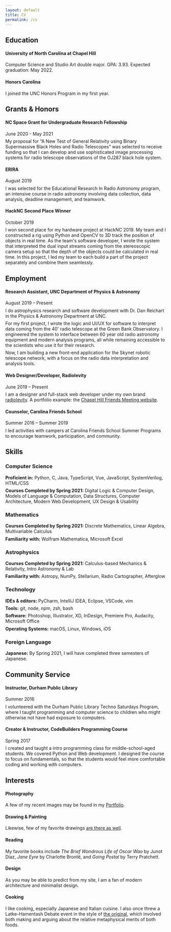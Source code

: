 ```yaml
---
layout: default
title: CV
permalink: /cv
---
```


<head><style>
  p { margin: 0.4rem 0; }
  h2{ margin-top: 1.8rem; }
</style></head>

## Education

#### University of North Carolina at Chapel Hill

Computer Science and Studio Art double major. GPA: 3.93. Expected graduation: May 2022.

#### Honors Carolina

I joined the UNC Honors Program in my first year.

## Grants & Honors

#### NC Space Grant for Undergraduate Research Fellowship

<span class="gray">June 2020 - May 2021</span>

My proposal for “A New Test of General Relativity using Binary Supermassive Black Holes and Radio Telescopes” was selected to receive funding so that I can develop and use sophisticated image processing systems for radio telescope observations of the OJ287 black hole system.

#### ERIRA

<span class="gray">August 2019</span>

I was selected for the Educational Research In Radio Astronomy program, an intensive course in radio astronomy involving data collection, data analysis, deadline management, and teamwork.

#### HackNC Second Place Winner

<span class="gray">October 2019</span>

I won second place for my hardware project at HackNC 2019. My team and I constructed a rig using Python and OpenCV to 3D track the position of objects in real time. As the team's software developer, I wrote the system that interpreted the dual input streams coming from the stereoscopic camera setup so that the depth of the objects could be calculated in real time. In this project, I led my team to each build a part of the project separately and combine them seamlessly.

## Employment

#### Research Assistant, <span class="roman">UNC Department of Physics & Astronomy</span>

<span class="gray">August 2019 – Present</span>

I do astrophysics research and software development with Dr. Dan Reichart in the Physics & Astronomy Department at UNC.

For my first project, I wrote the logic and UI/UX for software to interpret data coming from the 40' radio telescope at the Green Bank Observatory. I engineered the system to interface between 60 year old radio astronomy equipment and modern analysis programs, all while remaining accessible to the scientists who use it for their research.

Now, I am building a new front-end application for the Skynet robotic telescope network, with a focus on the radio data interpretation and analysis tools.

#### Web Designer/Developer, <span class="roman">Radiolevity</span>

<span class="gray">June 2019 – Present</span>

I am a designer and full-stack web developer under my own brand [radiolevity](https://radiolevity.com). A portfolio example: the [Chapel Hill Friends Meeting website](https://chapelhillfriends.org).

#### Counselor, <span class="roman">Carolina Friends School</span>

<span class="gray">Summer 2016 – Summer 2019</span>

I led activities with campers at Carolina Friends School Summer Programs to encourage teamwork, participation, and community.

## Skills

### Computer Science

**Proficient in:** Python, C, Java, TypeScript, Vue, JavaScript, SystemVerilog, <span title="source for this site on github (radiolevity/finnjames.dev)">HTML/CSS</span>

**Courses Completed by Spring 2021:** Digital Logic & Computer Design, Models of Language & Computation, Data Structures, Computer Architecture, Modern Web Development, UX Design & Usability

### Mathematics

**Courses Completed by Spring 2021:** Discrete Mathematics, Linear Algebra, Multivariable Calculus

**Familiarity with:** Wolfram Mathematica, Microsoft Excel

### Astrophysics

**Courses Completed by Spring 2021:** Calculus-based Mechanics & Relativity, Intro Astronomy & Lab

**Familiarity with:** Astropy, NumPy, Stellarium, Radio Cartographer, Afterglow

### Technology

**IDEs & editors:**
PyCharm, IntelliJ IDEA, Eclipse, VSCode, vim

**Tools:**
git, node, npm, zsh, bash

**Software:**
Photoshop, Illustrator, XD, InDesign, Premiere Pro, Audacity, Microsoft Office

**Operating Systems:**
macOS, Linux, Windows, iOS

### Foreign Language
**Japanese:**
By Spring 2021, I will have completed three semesters of Japanese.

## Community Service

#### Instructor, <span class="roman">Durham Public Library</span>

<span class="gray">Summer 2016</span>

I volunteered with the Durham Public Library Techno Saturdays Program, where I taught programming and computer science to children who might otherwise not have had exposure to computers. 

#### Creator & Instructor, <span class="roman">CodeBuilders Programming Course</span>

<span class="gray">Spring 2017</span>

I created and taught a intro programming class for middle-school-aged students. We covered Python and Web development. I designed the course to focus on fundamentals, so that the students would feel more comfortable coding and working with computers.

## Interests

#### Photography
A few of my recent images may be found in my [Portfolio](/portfolio#photography).

#### Drawing & Painting
Likewise, few of my favorite drawings [are there as well](/portfolio#drawing).

#### Reading
My favorite books include _The Brief Wondrous Life of Oscar Wao_ by Junot Díaz, _Jane Eyre_ by Charlotte Brontë, and _Going Postal_ by Terry Pratchett.

#### Design
As you may be able to predict from my site, I am a fan of modern architecture and minimalist design.

#### Cooking
I like cooking, especially Japanese and Italian cuisine. I also once threw a Latke–Hamentash Debate event in the style of [the original](https://en.wikipedia.org/wiki/Latke%E2%80%93Hamantash_Debate), which involved both making and arguing about the relative metaphysical merits of both foods.
